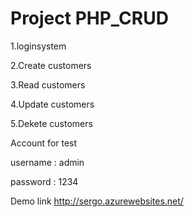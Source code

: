 # Project PHP_CRUD

1.loginsystem

2.Create customers

3.Read customers

4.Update customers

5.Dekete customers 

Account for test 

username : admin

password : 1234


Demo link http://sergo.azurewebsites.net/
